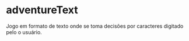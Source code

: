 # adventureText
Jogo em formato de texto onde se toma decisões por caracteres digitado pelo o usuário.
